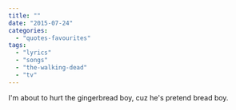 ```yaml
---
title: ""
date: "2015-07-24"
categories: 
  - "quotes-favourites"
tags: 
  - "lyrics"
  - "songs"
  - "the-walking-dead"
  - "tv"
---
```


I'm about to hurt the gingerbread boy, cuz he's pretend bread boy.
